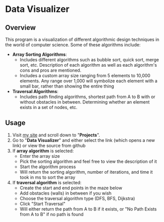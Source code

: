 
# Data Visualizer

## Overview
This program is a visualization of different algorithmic design techniques in the world of computer science. Some of these algorithms include:

 - **Array Sorting Algorithms**:
	 - Includes different algorithms such as bubble sort, quick sort, merge sort, etc. Description of each algorithm as well as each algorithm's cons and pros are mentioned. 
	 - Includes a custom array size ranging from 5 elements to 10,000 elements. Any range over 1,000 will symbolize each element with a small bar, rather than showing the entire thing
 - **Traversal Algorithms**:
	 - Includes path finding algorithms, shortest path from A to B with or without obstacles in between. Determining whether an element exists in a set of nodes, etc.

## Usage

 1. Visit [my site](https://alwalidkhan.com/) and scroll down to "**Projects**".
 2. Go to "**Data Visualizer**" and either select the link (which opens a new link) or view the source from github
 3. If **array algorithm** is selected:
	 - Enter the array size
	 - Pick the sorting algorithm and feel free to view the description of it
	 - Start the algorithm process
	 - Will return the sorting algorithm, number of iterations, and time it took in ms to sort the array
 4. If **traversal algorithm** is selected:
	 - Create the start and end points in the maze below
	 - Add obstacles (walls) in between if you wish
	 - Choose the traversal algorithm type (DFS, BFS, Dijkstra)
	 - Click "Start Traversal"
	 - Will either return the path from A to B if it exists, or "No Path Exists from A to B" if no path is found

